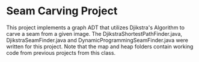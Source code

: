 # Seam Carving Project

This project implements a graph ADT that utilizes Djikstra's Algorithm to carve a seam from a given image. The DjikstraShortestPathFinder.java, DjikstraSeamFinder.java and DynamicProgrammingSeamFinder.java were written for this project. Note that the map and heap folders contain working code from previous projects from this class.

